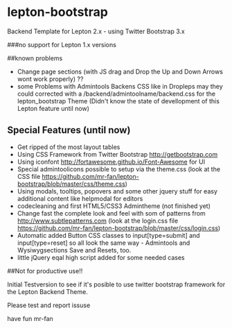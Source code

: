 lepton-bootstrap
================

Backend Template for Lepton 2.x - using Twitter Bootstrap 3.x

###no support for Lepton 1.x versions

##known problems

- Change page sections (with JS drag and Drop the Up and Down Arrows wont work properly) ??
- some Problems with Admintools Backens CSS like in Dropleps may they could corrected with a /backend/admintoolname/backend.css 
  for the lepton_bootstrap Theme (Didn't know the state of devellopment of this Lepton feature until now)


## Special Features (until now)

- Get ripped of the most layout tables
- Using CSS Framework from Twitter Bootstrap <http://getbootstrap.com>
- Using iconfont <http://fortawesome.github.io/Font-Awesome> for UI
- Special admintoolicons possible to setup via the theme.css (look at the CSS file <https://github.com/mr-fan/lepton-bootstrap/blob/master/css/theme.css>)
- Using modals, tooltips, popovers and some other jquery stuff for easy additional content like helpmodal for editors
- codecleaning and first HTML5/CSS3 Admintheme (not finished yet)
- Change fast the complete look and feel with som of patterns from <http://www.subtlepatterns.com> (look at the login.css file <https://github.com/mr-fan/lepton-bootstrap/blob/master/css/login.css>)
- Automatic added Button CSS classes to input[type=submit] and input[type=reset] so all look the same way - Admintools and Wysiwygsections Save and Resets, too.
- little jQuery eqal high script added for some needed cases


##Not for productive use!!

Initial Testversion to see if it's posible to use twitter bootstrap framework for the Lepton Backend Theme.

Please test and report issuse

have fun mr-fan
